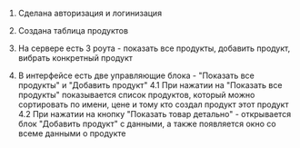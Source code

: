 1. Сделана авторизация и логинизация

2. Создана таблица продуктов

3. На сервере есть 3 роута - показать все продукты, добавить продукт, вибрать конкретный продукт

4. В интерфейсе есть две управляющие блока - "Показать все продукты" и "Добавить продукт"
  4.1 При нажатии на "Показать все продукты" показывается список продуктов, который можно сортировать
      по имени, цене и тому кто создал продукт этот продукт
  4.2 При нажатии на кнопку "Показать товар детально" - открывается блок "Добавить продукт" с данными, 
      а также появляется окно со всеме данными о продукте
  	  
